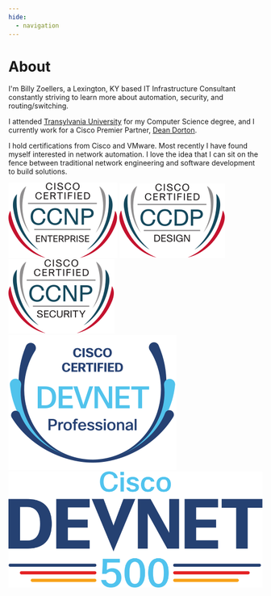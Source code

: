 ```yaml
---
hide:
  - navigation
---
```


# About

I'm Billy Zoellers, a Lexington, KY based IT Infrastructure Consultant constantly striving to learn more about automation, security, and routing/switching.

I attended [Transylvania University](https://transy.edu) for my Computer Science degree, and I currently work for a Cisco Premier Partner, [Dean Dorton](https://deandorton.com).

I hold certifications from Cisco and VMware. Most recently I have found myself interested in network automation. I love the idea that I can sit on the fence between traditional network engineering and software development to build solutions.

<div class="certimages" markdown>
  <img class="cert" alt="CCNP Enterprise" src="ccnp-ent.svg"/>
  <img class="cert" alt="CCDP" src="ccdp.svg"/>
  <img class="cert" alt="CCNP Security" src="ccnp-s.svg"/>
  <img class="cert" alt="DevNet Professional" src="devnet-pro.svg"/>
  <img class="cert" alt="DevNet 500" src="devnet500.svg"/>
</div>
